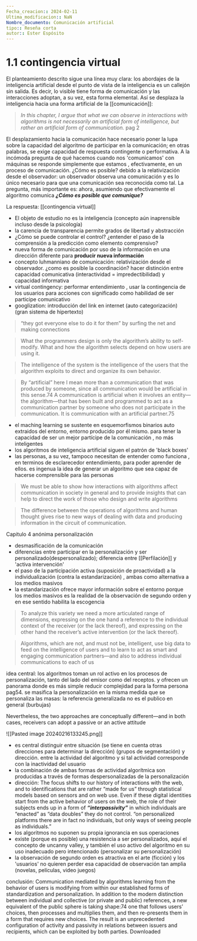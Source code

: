 ```yaml
---
Fecha_creacion:: 2024-02-11
Ultima_modificacion:: NaN
Nombre_documento: Comunicación artificial
tipo:: Reseña corta
autor:: Ester Espósito
---
```


# 1.1  contingencia virtual 

El planteamiento descrito sigue una línea muy clara: los abordajes de la inteligencia artificial desde el punto de vista de la inteligencia es un callejón sin salida. Es decir, lo visible tiene forma de comunicación y las interacciones adoptan, a su vez, esta forma elemental. Así se desplaza la inteligencia hacia una forma artificial de la [[comunicación]]: 

> *In this chapter, I argue that what we can observe in interactions with algorithms is not necessarily an artificial form of intelligence, but rather an artificial form of communication.* pag 2

El desplazamiento hacia la comunicación hace necesario poner la lupa sobre la capacidad del algoritmo de participar en la comunicación; en otras palabras, se exige capacidad de respuesta contingente o performativa. A la incómoda pregunta de qué hacemos cuando nos 'comunicamos' con máquinas se responde simplemente que estamos , efectivamente, en un proceso de comunicación. ¿Cómo es posible? debido a la relativización desde el observador: un observador observa una comunicación  y es lo único necesario para que una comunicación sea reconocida como tal. La pregunta, más importante es: ahora, asumiendo que efectivamente el algoritmo comunica ***¿Cómo es posible que comunique?*** 

La respuesta: [[contingencia virtual]]




+ El objeto de estudio no es la inteligencia (concepto aún inaprensible incluso desde la psicología) 
+ la carencia de transparencia permite grados de libertad y abstracción
+ ¿Cómo se puede controlar el control? ¿entender el paso de la comprensión a la predicción como elemento comprensivo?
+ nueva forma de comunicación por uso de la información en una dirección diferente para **producir nueva información** 
+ concepto luhmanniano de comunicación: relativización desde el observador. ¿como es posible la coordinación? hacer distinción entre capacidad comunicativa (interactividad = impredectibilidad) y capacidad informativa
+ virtual contingency: performar entendimiento , usar la contingencia de los usuarios para acciones con significado como habilidad de ser participe comunicativo
+ googlization: introducción del link en internet (auto categorización) (gran sistema de hipertexto) 
>“they got everyone else to do it for them” by surfing the net and making connections 

>What the programmers design is only the algorithm’s ability to self-modify. What and how the algorithm selects depend on how users are using it.

> The intelligence of the system is the intelligence of the users that the algorithm exploits to direct and organize its own behavior.

> By “artificial” here I mean more than a communication that was produced by someone, since all communication would be artificial in this sense.74 A communication is artificial when it involves an entity—the algorithm—that has been built and programmed to act as a communication partner by someone who does not participate in the communication. It is communication with an artificial partner.75

+ el maching learning se sustente en esquemorfismos binarios auto extraidos del entorno, entorno producido por él mismo. para tener la capacidad de ser un mejor partícipe de la comunicación , no más inteligentes
+ los algoritmos de inteligencia artificial siguen el patrón de 'black boxes'
+ las personas, a su vez, tampoco necesitan de entender como funciona , en terminos de esclarecedor entendimiento, para poder aprender de ellos. es ingenua la idea de generar un algoritmo que sea capaz de hacerse comprensible para las personas
> We must be able to show how interactions with algorithms affect communication in society in general and to provide insights that can help to direct the work of those who design and write algorithms

> The difference between the operations of algorithms and human thought gives rise to new ways of dealing with data and producing information in the circuit of communication.


Capitulo 4  anónima personalización 

+ desmasificación de la comunicación 
+ diferencias entre participar en la personalización y ser personalizado(despersonalizado); diferencia entre [[Perfilación]] y 'activa intervención' 
+ el paso de la participación activa (suposición de proactividad) a la individualización (contra la estandarización) , ambas como alternativa a los medios masivos
+ la estandarización ofrece mayor información sobre el entorno porque los medios masivos es la realidad de la observación de segundo orden y en ese sentido habilita la escogencia 

> To analyze this variety we need a more articulated range of dimensions, expressing on the one hand a reference to the individual context of the receiver (or the lack thereof), and expressing on the other hand the receiver’s active intervention (or the lack thereof).


> Algorithms, which are not, and must not be, intelligent, use big data to feed on the intelligence of users and to learn to act as smart and engaging communication partners—and also to address individual communications to each of us

idea central: los algoritmos toman un rol activo en los procesos de personalización, tanto del lado del emisor como del receptos. y ofrecen un panorama donde es más simple reducir complejidad para la forma persona pag54. se masifica la personalización en la misma medida que se personaliza las masas: la referencia generalizada no es el publico en general (burbujas)

Nevertheless, the two approaches are conceptually
different—and
in both cases, receivers can adopt a passive or an active
attitude

![[Pasted image 20240216133245.png]]

+  es central distinguir entre situación (se tiene en cuenta otras direcciones para determinar la dirección) (grupos de segmentación) y dirección. entre la actividad del algoritmo y si tal actividad corresponde con la inactividad del usuario
+ la combinación de ambas formas de actividad algorítmica son producidas a través de formas despersonalizadas de la personalización 
+ dirección: The focus shifts to our history of interactions with the web, and to identifications that are rather “made for us” through statistical models based on sensors and on web use. Even if these digital identities start from the active behavior of users on the web, the role of their subjects ends up in a form of ***“interpassivity”*** in which individuals are “enacted” as “data doubles” they do not control. “on personalized platforms there are in fact no individuals, but only ways of seeing people as individuals.”
+ los algoritmos no suponen su propia ignorancia en sus operaciones 
+ existe (porque es posible) una resistencia a ser personalizados, aquí el concepto de uncanny valley, y también el uso activo del algoritmo en su uso inadecuado pero intencionado (personalizar su personalización)
+ la observación de segundo orden es atractiva en el arte (ficción) y los 'usuarios' no quieren perder esa capacidad de observación tan amplia (novelas, películas, video juegos)

conclusión: Communication mediated by algorithms learning from the behavior of users is modifying from within our established forms of standardization and personalization. In addition to the modern distinction between individual and collective (or private and public) references, a new equivalent of the public sphere is taking shape:74 one that follows users’ choices, then processes and multiplies them, and then re-presents them in a form that requires new choices. The result is an unprecedented configuration of activity and passivity in relations between issuers and recipients, which can be exploited by both parties. Downloaded